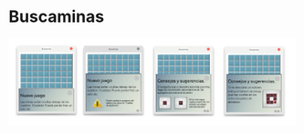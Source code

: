 ﻿# Buscaminas
![Preview](https://raw.githubusercontent.com/cedfer2/Buscaminas/master/miniaturas/ayuda.png)
